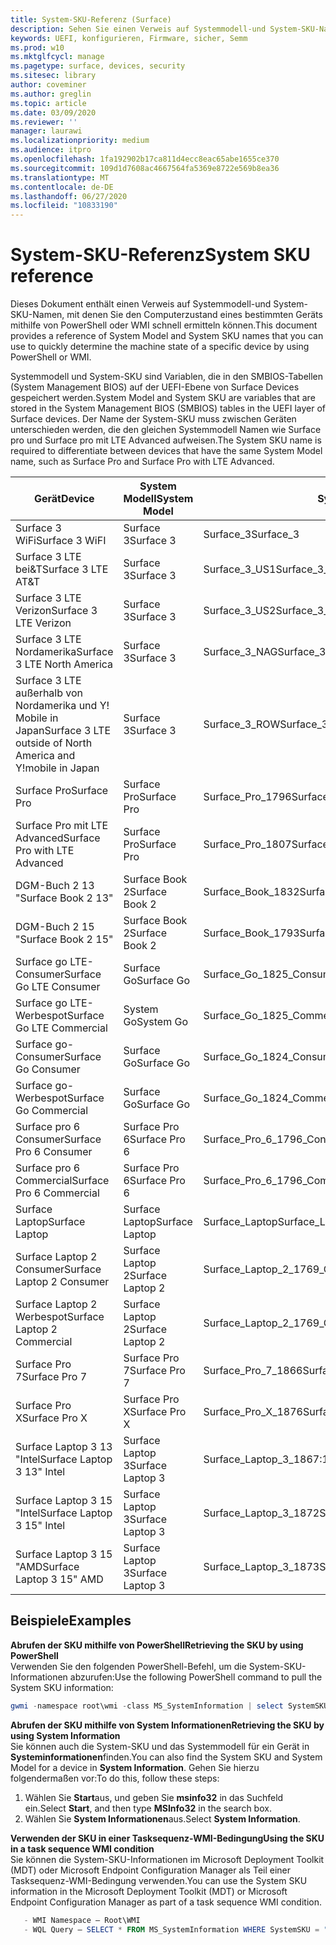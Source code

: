 ```yaml
---
title: System-SKU-Referenz (Surface)
description: Sehen Sie einen Verweis auf Systemmodell-und System-SKU-Namen.
keywords: UEFI, konfigurieren, Firmware, sicher, Semm
ms.prod: w10
ms.mktglfcycl: manage
ms.pagetype: surface, devices, security
ms.sitesec: library
author: coveminer
ms.author: greglin
ms.topic: article
ms.date: 03/09/2020
ms.reviewer: ''
manager: laurawi
ms.localizationpriority: medium
ms.audience: itpro
ms.openlocfilehash: 1fa192902b17ca811d4ecc8eac65abe1655ce370
ms.sourcegitcommit: 109d1d7608ac4667564fa5369e8722e569b8ea36
ms.translationtype: MT
ms.contentlocale: de-DE
ms.lasthandoff: 06/27/2020
ms.locfileid: "10833190"
---
```

# <span data-ttu-id="4d6f3-104">System-SKU-Referenz</span><span class="sxs-lookup"><span data-stu-id="4d6f3-104">System SKU reference</span></span>

<span data-ttu-id="4d6f3-105">Dieses Dokument enthält einen Verweis auf Systemmodell-und System-SKU-Namen, mit denen Sie den Computerzustand eines bestimmten Geräts mithilfe von PowerShell oder WMI schnell ermitteln können.</span><span class="sxs-lookup"><span data-stu-id="4d6f3-105">This document provides a reference of System Model and System SKU names that you can use to quickly determine the machine state of a specific device by using PowerShell or WMI.</span></span>

<span data-ttu-id="4d6f3-106">Systemmodell und System-SKU sind Variablen, die in den SMBIOS-Tabellen (System Management BIOS) auf der UEFI-Ebene von Surface Devices gespeichert werden.</span><span class="sxs-lookup"><span data-stu-id="4d6f3-106">System Model and System SKU are variables that are stored in the System Management BIOS (SMBIOS) tables in the UEFI layer of Surface devices.</span></span> <span data-ttu-id="4d6f3-107">Der Name der System-SKU muss zwischen Geräten unterschieden werden, die den gleichen Systemmodell Namen wie Surface pro und Surface pro mit LTE Advanced aufweisen.</span><span class="sxs-lookup"><span data-stu-id="4d6f3-107">The System SKU name is required to differentiate between devices that have the same System Model name, such as Surface Pro and Surface Pro with LTE Advanced.</span></span> 

| <span data-ttu-id="4d6f3-108">Gerät</span><span class="sxs-lookup"><span data-stu-id="4d6f3-108">Device</span></span>   | <span data-ttu-id="4d6f3-109">System Modell</span><span class="sxs-lookup"><span data-stu-id="4d6f3-109">System Model</span></span> | <span data-ttu-id="4d6f3-110">System-SKU</span><span class="sxs-lookup"><span data-stu-id="4d6f3-110">System SKU</span></span>       |
| ---------- | ----------- | -------------- |
| <span data-ttu-id="4d6f3-111">Surface 3 WiFi</span><span class="sxs-lookup"><span data-stu-id="4d6f3-111">Surface 3 WiFI</span></span>                                               | <span data-ttu-id="4d6f3-112">Surface 3</span><span class="sxs-lookup"><span data-stu-id="4d6f3-112">Surface 3</span></span>        | <span data-ttu-id="4d6f3-113">Surface_3</span><span class="sxs-lookup"><span data-stu-id="4d6f3-113">Surface_3</span></span>                        |
| <span data-ttu-id="4d6f3-114">Surface 3 LTE bei&T</span><span class="sxs-lookup"><span data-stu-id="4d6f3-114">Surface 3 LTE AT&T</span></span>                                           | <span data-ttu-id="4d6f3-115">Surface 3</span><span class="sxs-lookup"><span data-stu-id="4d6f3-115">Surface 3</span></span>        | <span data-ttu-id="4d6f3-116">Surface_3_US1</span><span class="sxs-lookup"><span data-stu-id="4d6f3-116">Surface_3_US1</span></span>                    |
| <span data-ttu-id="4d6f3-117">Surface 3 LTE Verizon</span><span class="sxs-lookup"><span data-stu-id="4d6f3-117">Surface 3 LTE Verizon</span></span>                                        | <span data-ttu-id="4d6f3-118">Surface 3</span><span class="sxs-lookup"><span data-stu-id="4d6f3-118">Surface 3</span></span>        | <span data-ttu-id="4d6f3-119">Surface_3_US2</span><span class="sxs-lookup"><span data-stu-id="4d6f3-119">Surface_3_US2</span></span>                    |
| <span data-ttu-id="4d6f3-120">Surface 3 LTE Nordamerika</span><span class="sxs-lookup"><span data-stu-id="4d6f3-120">Surface 3 LTE North America</span></span>                                  | <span data-ttu-id="4d6f3-121">Surface 3</span><span class="sxs-lookup"><span data-stu-id="4d6f3-121">Surface 3</span></span>        | <span data-ttu-id="4d6f3-122">Surface_3_NAG</span><span class="sxs-lookup"><span data-stu-id="4d6f3-122">Surface_3_NAG</span></span>                    |
| <span data-ttu-id="4d6f3-123">Surface 3 LTE außerhalb von Nordamerika und Y! Mobile in Japan</span><span class="sxs-lookup"><span data-stu-id="4d6f3-123">Surface 3 LTE outside of North America and Y!mobile in Japan</span></span> | <span data-ttu-id="4d6f3-124">Surface 3</span><span class="sxs-lookup"><span data-stu-id="4d6f3-124">Surface 3</span></span>        | <span data-ttu-id="4d6f3-125">Surface_3_ROW</span><span class="sxs-lookup"><span data-stu-id="4d6f3-125">Surface_3_ROW</span></span>                    |
| <span data-ttu-id="4d6f3-126">Surface Pro</span><span class="sxs-lookup"><span data-stu-id="4d6f3-126">Surface Pro</span></span>                                                  | <span data-ttu-id="4d6f3-127">Surface Pro</span><span class="sxs-lookup"><span data-stu-id="4d6f3-127">Surface Pro</span></span>      | <span data-ttu-id="4d6f3-128">Surface_Pro_1796</span><span class="sxs-lookup"><span data-stu-id="4d6f3-128">Surface_Pro_1796</span></span>                 |
| <span data-ttu-id="4d6f3-129">Surface Pro mit LTE Advanced</span><span class="sxs-lookup"><span data-stu-id="4d6f3-129">Surface Pro with LTE Advanced</span></span>                                | <span data-ttu-id="4d6f3-130">Surface Pro</span><span class="sxs-lookup"><span data-stu-id="4d6f3-130">Surface Pro</span></span>      | <span data-ttu-id="4d6f3-131">Surface_Pro_1807</span><span class="sxs-lookup"><span data-stu-id="4d6f3-131">Surface_Pro_1807</span></span>                 |
| <span data-ttu-id="4d6f3-132">DGM-Buch 2 13 "</span><span class="sxs-lookup"><span data-stu-id="4d6f3-132">Surface Book 2 13"</span></span>                                        | <span data-ttu-id="4d6f3-133">Surface Book 2</span><span class="sxs-lookup"><span data-stu-id="4d6f3-133">Surface Book 2</span></span>   | <span data-ttu-id="4d6f3-134">Surface_Book_1832</span><span class="sxs-lookup"><span data-stu-id="4d6f3-134">Surface_Book_1832</span></span>                |
| <span data-ttu-id="4d6f3-135">DGM-Buch 2 15 "</span><span class="sxs-lookup"><span data-stu-id="4d6f3-135">Surface Book 2 15"</span></span>                                        | <span data-ttu-id="4d6f3-136">Surface Book 2</span><span class="sxs-lookup"><span data-stu-id="4d6f3-136">Surface Book 2</span></span>   | <span data-ttu-id="4d6f3-137">Surface_Book_1793</span><span class="sxs-lookup"><span data-stu-id="4d6f3-137">Surface_Book_1793</span></span>                |
| <span data-ttu-id="4d6f3-138">Surface go LTE-Consumer</span><span class="sxs-lookup"><span data-stu-id="4d6f3-138">Surface Go LTE Consumer</span></span>  | <span data-ttu-id="4d6f3-139">Surface Go</span><span class="sxs-lookup"><span data-stu-id="4d6f3-139">Surface Go</span></span> | <span data-ttu-id="4d6f3-140">Surface_Go_1825_Consumer</span><span class="sxs-lookup"><span data-stu-id="4d6f3-140">Surface_Go_1825_Consumer</span></span> |
| <span data-ttu-id="4d6f3-141">Surface go LTE-Werbespot</span><span class="sxs-lookup"><span data-stu-id="4d6f3-141">Surface Go LTE Commercial</span></span> | <span data-ttu-id="4d6f3-142">System Go</span><span class="sxs-lookup"><span data-stu-id="4d6f3-142">System Go</span></span> | <span data-ttu-id="4d6f3-143">Surface_Go_1825_Commercial</span><span class="sxs-lookup"><span data-stu-id="4d6f3-143">Surface_Go_1825_Commercial</span></span> |
| <span data-ttu-id="4d6f3-144">Surface go-Consumer</span><span class="sxs-lookup"><span data-stu-id="4d6f3-144">Surface Go Consumer</span></span>                                          | <span data-ttu-id="4d6f3-145">Surface Go</span><span class="sxs-lookup"><span data-stu-id="4d6f3-145">Surface Go</span></span>       | <span data-ttu-id="4d6f3-146">Surface_Go_1824_Consumer</span><span class="sxs-lookup"><span data-stu-id="4d6f3-146">Surface_Go_1824_Consumer</span></span>         |
| <span data-ttu-id="4d6f3-147">Surface go-Werbespot</span><span class="sxs-lookup"><span data-stu-id="4d6f3-147">Surface Go Commercial</span></span>                                        | <span data-ttu-id="4d6f3-148">Surface Go</span><span class="sxs-lookup"><span data-stu-id="4d6f3-148">Surface Go</span></span>       | <span data-ttu-id="4d6f3-149">Surface_Go_1824_Commercial</span><span class="sxs-lookup"><span data-stu-id="4d6f3-149">Surface_Go_1824_Commercial</span></span>       |
| <span data-ttu-id="4d6f3-150">Surface pro 6 Consumer</span><span class="sxs-lookup"><span data-stu-id="4d6f3-150">Surface Pro 6 Consumer</span></span>                                       | <span data-ttu-id="4d6f3-151">Surface Pro 6</span><span class="sxs-lookup"><span data-stu-id="4d6f3-151">Surface Pro 6</span></span>    | <span data-ttu-id="4d6f3-152">Surface_Pro_6_1796_Consumer</span><span class="sxs-lookup"><span data-stu-id="4d6f3-152">Surface_Pro_6_1796_Consumer</span></span>      |
| <span data-ttu-id="4d6f3-153">Surface pro 6 Commercial</span><span class="sxs-lookup"><span data-stu-id="4d6f3-153">Surface Pro 6 Commercial</span></span>                                     | <span data-ttu-id="4d6f3-154">Surface Pro 6</span><span class="sxs-lookup"><span data-stu-id="4d6f3-154">Surface Pro 6</span></span>    | <span data-ttu-id="4d6f3-155">Surface_Pro_6_1796_Commercial</span><span class="sxs-lookup"><span data-stu-id="4d6f3-155">Surface_Pro_6_1796_Commercial</span></span>    |
| <span data-ttu-id="4d6f3-156">Surface Laptop</span><span class="sxs-lookup"><span data-stu-id="4d6f3-156">Surface Laptop</span></span>                                               | <span data-ttu-id="4d6f3-157">Surface Laptop</span><span class="sxs-lookup"><span data-stu-id="4d6f3-157">Surface Laptop</span></span>   | <span data-ttu-id="4d6f3-158">Surface_Laptop</span><span class="sxs-lookup"><span data-stu-id="4d6f3-158">Surface_Laptop</span></span>                   |
| <span data-ttu-id="4d6f3-159">Surface Laptop 2 Consumer</span><span class="sxs-lookup"><span data-stu-id="4d6f3-159">Surface Laptop 2 Consumer</span></span>                                    | <span data-ttu-id="4d6f3-160">Surface Laptop 2</span><span class="sxs-lookup"><span data-stu-id="4d6f3-160">Surface Laptop 2</span></span> | <span data-ttu-id="4d6f3-161">Surface_Laptop_2_1769_Consumer</span><span class="sxs-lookup"><span data-stu-id="4d6f3-161">Surface_Laptop_2_1769_Consumer</span></span>   |
| <span data-ttu-id="4d6f3-162">Surface Laptop 2 Werbespot</span><span class="sxs-lookup"><span data-stu-id="4d6f3-162">Surface Laptop 2 Commercial</span></span>                                  | <span data-ttu-id="4d6f3-163">Surface Laptop 2</span><span class="sxs-lookup"><span data-stu-id="4d6f3-163">Surface Laptop 2</span></span> | <span data-ttu-id="4d6f3-164">Surface_Laptop_2_1769_Commercial</span><span class="sxs-lookup"><span data-stu-id="4d6f3-164">Surface_Laptop_2_1769_Commercial</span></span> |
| <span data-ttu-id="4d6f3-165">Surface Pro 7</span><span class="sxs-lookup"><span data-stu-id="4d6f3-165">Surface Pro 7</span></span>                 | <span data-ttu-id="4d6f3-166">Surface Pro 7</span><span class="sxs-lookup"><span data-stu-id="4d6f3-166">Surface Pro 7</span></span>    | <span data-ttu-id="4d6f3-167">Surface_Pro_7_1866</span><span class="sxs-lookup"><span data-stu-id="4d6f3-167">Surface_Pro_7_1866</span></span>         |
| <span data-ttu-id="4d6f3-168">Surface Pro X</span><span class="sxs-lookup"><span data-stu-id="4d6f3-168">Surface Pro X</span></span>                 | <span data-ttu-id="4d6f3-169">Surface Pro X</span><span class="sxs-lookup"><span data-stu-id="4d6f3-169">Surface Pro X</span></span>    | <span data-ttu-id="4d6f3-170">Surface_Pro_X_1876</span><span class="sxs-lookup"><span data-stu-id="4d6f3-170">Surface_Pro_X_1876</span></span>         |
| <span data-ttu-id="4d6f3-171">Surface Laptop 3 13 "Intel</span><span class="sxs-lookup"><span data-stu-id="4d6f3-171">Surface Laptop 3 13" Intel</span></span> | <span data-ttu-id="4d6f3-172">Surface Laptop 3</span><span class="sxs-lookup"><span data-stu-id="4d6f3-172">Surface Laptop 3</span></span> | <span data-ttu-id="4d6f3-173">Surface_Laptop_3_1867:1868</span><span class="sxs-lookup"><span data-stu-id="4d6f3-173">Surface_Laptop_3_1867:1868</span></span> |
| <span data-ttu-id="4d6f3-174">Surface Laptop 3 15 "Intel</span><span class="sxs-lookup"><span data-stu-id="4d6f3-174">Surface Laptop 3 15" Intel</span></span> | <span data-ttu-id="4d6f3-175">Surface Laptop 3</span><span class="sxs-lookup"><span data-stu-id="4d6f3-175">Surface Laptop 3</span></span> | <span data-ttu-id="4d6f3-176">Surface_Laptop_3_1872</span><span class="sxs-lookup"><span data-stu-id="4d6f3-176">Surface_Laptop_3_1872</span></span>      |
| <span data-ttu-id="4d6f3-177">Surface Laptop 3 15 "AMD</span><span class="sxs-lookup"><span data-stu-id="4d6f3-177">Surface Laptop 3 15" AMD</span></span>   | <span data-ttu-id="4d6f3-178">Surface Laptop 3</span><span class="sxs-lookup"><span data-stu-id="4d6f3-178">Surface Laptop 3</span></span> | <span data-ttu-id="4d6f3-179">Surface_Laptop_3_1873</span><span class="sxs-lookup"><span data-stu-id="4d6f3-179">Surface_Laptop_3_1873</span></span>      | 

## <span data-ttu-id="4d6f3-180">Beispiele</span><span class="sxs-lookup"><span data-stu-id="4d6f3-180">Examples</span></span> 

**<span data-ttu-id="4d6f3-181">Abrufen der SKU mithilfe von PowerShell</span><span class="sxs-lookup"><span data-stu-id="4d6f3-181">Retrieving the SKU by using PowerShell</span></span>**  
<span data-ttu-id="4d6f3-182">Verwenden Sie den folgenden PowerShell-Befehl, um die System-SKU-Informationen abzurufen:</span><span class="sxs-lookup"><span data-stu-id="4d6f3-182">Use the following PowerShell command to pull the System SKU information:</span></span>

 ``` powershell  
gwmi -namespace root\wmi -class MS_SystemInformation | select SystemSKU 
```

**<span data-ttu-id="4d6f3-183">Abrufen der SKU mithilfe von System Informationen</span><span class="sxs-lookup"><span data-stu-id="4d6f3-183">Retrieving the SKU by using System Information</span></span>**  
<span data-ttu-id="4d6f3-184">Sie können auch die System-SKU und das Systemmodell für ein Gerät in **Systeminformationen**finden.</span><span class="sxs-lookup"><span data-stu-id="4d6f3-184">You can also find the System SKU and System Model for a device in **System Information**.</span></span> <span data-ttu-id="4d6f3-185">Gehen Sie hierzu folgendermaßen vor:</span><span class="sxs-lookup"><span data-stu-id="4d6f3-185">To do this, follow these steps:</span></span>

1. <span data-ttu-id="4d6f3-186">Wählen Sie **Start**aus, und geben Sie **msinfo32** in das Suchfeld ein.</span><span class="sxs-lookup"><span data-stu-id="4d6f3-186">Select **Start**, and then type **MSInfo32** in the search box.</span></span>  
1. <span data-ttu-id="4d6f3-187">Wählen Sie **System Informationen**aus.</span><span class="sxs-lookup"><span data-stu-id="4d6f3-187">Select **System Information**.</span></span>

**<span data-ttu-id="4d6f3-188">Verwenden der SKU in einer Tasksequenz-WMI-Bedingung</span><span class="sxs-lookup"><span data-stu-id="4d6f3-188">Using the SKU in a task sequence WMI condition</span></span>**  
<span data-ttu-id="4d6f3-189">Sie können die System-SKU-Informationen im Microsoft Deployment Toolkit (MDT) oder Microsoft Endpoint Configuration Manager als Teil einer Tasksequenz-WMI-Bedingung verwenden.</span><span class="sxs-lookup"><span data-stu-id="4d6f3-189">You can use the System SKU information in the Microsoft Deployment Toolkit (MDT) or Microsoft Endpoint Configuration Manager as part of a task sequence WMI condition.</span></span>

 ``` powershell  
    - WMI Namespace – Root\WMI
    - WQL Query – SELECT * FROM MS_SystemInformation WHERE SystemSKU = "Surface_Pro_1796"
 ``` 
